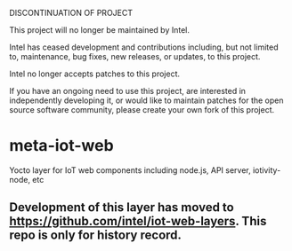 DISCONTINUATION OF PROJECT

This project will no longer be maintained by Intel.

Intel has ceased development and contributions including, but not limited to, maintenance, bug fixes, new releases, or updates, to this project.  

Intel no longer accepts patches to this project.

If you have an ongoing need to use this project, are interested in independently developing it, or would like to maintain patches for the open source software community, please create your own fork of this project.  
# meta-iot-web
Yocto layer for IoT web components including node.js, API server, iotivity-node, etc

## Development of this layer has moved to https://github.com/intel/iot-web-layers. This repo is only for history record.
